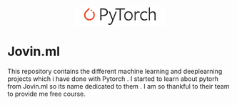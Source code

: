 <p align="center"><img width="40%" src="logo/pytorch_logo_2018.svg" /></p>

# Jovin.ml
This repository contains the different machine learning and deeplearning projects which i have done with Pytorch . I started to learn about pytorh from Jovin.ml so its name dedicated to them . I am so thankful to their team to provide me free course.


